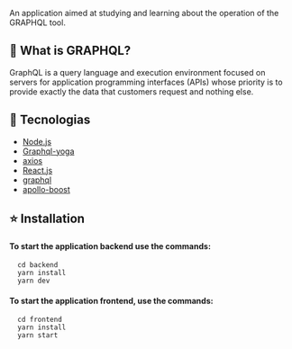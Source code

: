 An application aimed at studying and learning about the operation of the GRAPHQL tool.

## :ghost: What is GRAPHQL?

GraphQL is a query language and execution environment focused on servers for application programming interfaces (APIs) whose priority is to provide exactly the data that customers request and nothing else.

##  :rocket: Tecnologias
- [Node.js](https://nodejs.org/en/)
- [Graphql-yoga](https://github.com/prisma-labs/graphql-yoga)
- [axios](https://github.com/axios/axios)
- [React.js](https://pt-br.reactjs.org/docs/getting-started.html)
- [graphql](https://graphql.org/)
- [apollo-boost](https://www.apollographql.com/docs/react/get-started/)

## :star: Installation
#### To start the application backend use the commands:
```
  cd backend
  yarn install
  yarn dev
```
#### To start the application frontend, use the commands:

```
  cd frontend
  yarn install
  yarn start
```
